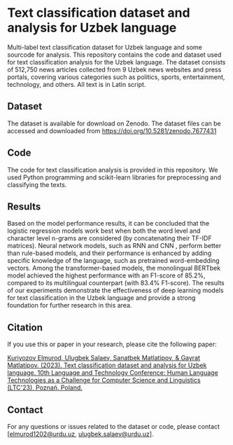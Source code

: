 # Text classification dataset and analysis for Uzbek language
Multi-label text classification dataset for Uzbek language and some sourcode for analysis.
This repository contains the code and dataset used for text classification analysis for the Uzbek language. The dataset consists of 512,750 news articles collected from 9 Uzbek news websites and press portals, covering various categories such as politics, sports, entertainment, technology, and others. All text is in Latin script.

## Dataset
The dataset is available for download on Zenodo. The dataset files can be accessed and downloaded from https://doi.org/10.5281/zenodo.7677431 

## Code
The code for text classification analysis is provided in this repository. We used Python programming and scikit-learn libraries for preprocessing and classifying the texts.

## Results
Based on the model performance results, it can be concluded that the logistic regression models work best when both the word level and character level n-grams are considered (by concatenating their TF-IDF matrices). Neural network models, such as RNN and CNN , perform better than rule-based models, and their performance is enhanced by adding specific knowledge of the language, such as pretrained word-embedding vectors. Among the transformer-based models, the monolingual BERTbek model achieved the highest performance with an F1-score of 85.2%, compared to its multilingual counterpart (with 83.4% F1-score). The results of our experiments demonstrate the effectiveness of deep learning models for text classification in the Uzbek language and provide a strong foundation for further research in this area.

## Citation
If you use this or paper in your research, please cite the following paper:

[Kuriyozov Elmurod, Ulugbek Salaev, Sanatbek Matlatipov, & Gayrat Matlatipov. (2023). Text classification dataset and analysis for Uzbek language. 10th Language and Technology Conference: Human Language Technologies as a Challenge for Computer Science and Linguistics (LTC'23), Poznań. Poland.](https://doi.org/10.5281/zenodo.5659638)

## Contact
For any questions or issues related to the dataset or code, please contact [elmurod1202@urdu.uz, ulugbek.salaev@urdu.uz].
